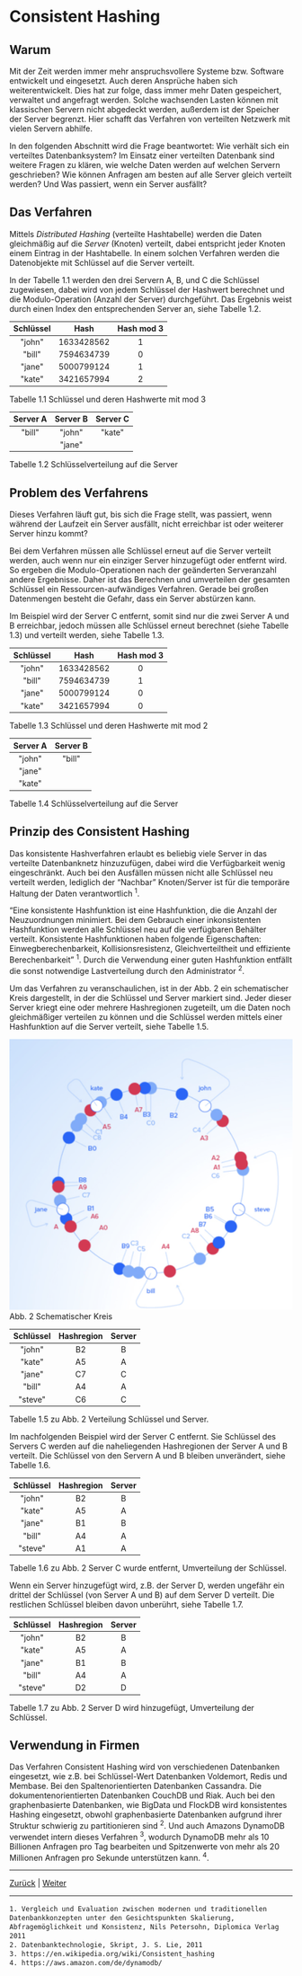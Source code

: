 # Consistent Hashing  

## Warum  

Mit der Zeit werden immer mehr anspruchsvollere Systeme bzw. Software entwickelt und eingesetzt. Auch deren Ansprüche haben sich weiterentwickelt. Dies hat zur folge, dass immer mehr Daten gespeichert, verwaltet und angefragt werden. Solche wachsenden Lasten können mit klassischen Servern nicht  abgedeckt werden, außerdem ist der Speicher der Server begrenzt. Hier schafft das Verfahren von verteilten Netzwerk mit vielen Servern abhilfe.  

In den folgenden Abschnitt wird die Frage beantwortet: Wie verhält sich ein verteiltes Datenbanksystem?  Im Einsatz einer verteilten Datenbank sind weitere Fragen zu klären, wie welche Daten werden auf welchen Servern geschrieben? Wie können Anfragen am besten auf alle Server gleich verteilt werden?  Und Was passiert, wenn ein Server ausfällt?

## Das Verfahren  

Mittels _Distributed Hashing_ (verteilte Hashtabelle)  werden die Daten gleichmäßig auf die _Server_ (Knoten) verteilt,  dabei entspricht jeder Knoten einem Eintrag in der Hashtabelle. In einem solchen Verfahren werden die Datenobjekte mit Schlüssel auf die Server verteilt.

In der Tabelle 1.1 werden den drei Servern A, B, und C die Schlüssel zugewiesen, dabei wird von jedem Schlüssel der Hashwert berechnet und die Modulo-Operation (Anzahl der Server) durchgeführt. Das Ergebnis weist durch einen Index den entsprechenden Server an, siehe Tabelle 1.2.  

| Schlüssel |    Hash    | Hash mod 3 |
| :-------: | :--------: | :--------: |
|  "john"   | 1633428562 |     1      |
|  "bill"   | 7594634739 |     0      |
|  "jane"   | 5000799124 |     1      |
|  "kate"   | 3421657994 |     2      |  

Tabelle 1.1 Schlüssel und deren Hashwerte mit mod 3  

| Server A | Server B | Server C |
| :------: | :------: | :------: |
|  "bill"  |  "john"  |  "kate"  |
|          |  "jane"  |          |  

Tabelle 1.2  Schlüsselverteilung auf die Server  

## Problem des Verfahrens  

Dieses Verfahren läuft gut, bis sich die Frage stellt, was passiert, wenn während der Laufzeit ein Server ausfällt, nicht erreichbar ist oder weiterer Server hinzu kommt? 

Bei dem Verfahren müssen alle Schlüssel erneut auf die Server verteilt werden, auch wenn nur ein einziger Server hinzugefügt oder entfernt wird. So ergeben die Modulo-Operationen nach der geänderten Serveranzahl andere Ergebnisse. Daher ist das Berechnen und umverteilen der gesamten Schlüssel ein Ressourcen-aufwändiges Verfahren. Gerade bei großen Datenmengen besteht die Gefahr, dass ein Server abstürzen kann.

Im Beispiel wird der Server C entfernt, somit sind nur die zwei Server A und B erreichbar, jedoch müssen alle Schlüssel erneut berechnet  (siehe Tabelle 1.3) und verteilt werden, siehe Tabelle 1.3.  

| Schlüssel |    Hash    | Hash mod 3 |
| :-------: | :--------: | :--------: |
|  "john"   | 1633428562 |     0      |
|  "bill"   | 7594634739 |     1      |
|  "jane"   | 5000799124 |     0      |
|  "kate"   | 3421657994 |     0      |  

Tabelle 1.3  Schlüssel und deren Hashwerte mit mod 2  

| Server A | Server B |
| :------: | :------: |
|  "john"  |  "bill"  |
|  "jane"  |          |
|  "kate"  |          |  

Tabelle 1.4  Schlüsselverteilung auf die Server  

## Prinzip des Consistent Hashing  

Das konsistente Hashverfahren erlaubt es beliebig viele Server in das verteilte Datenbanknetz hinzuzufügen, dabei wird die Verfügbarkeit wenig eingeschränkt. Auch bei den Ausfällen müssen nicht alle Schlüssel neu verteilt werden, lediglich der “Nachbar” Knoten/Server ist für die temporäre Haltung der Daten verantwortlich <sup>1</sup>.

“Eine konsistente Hashfunktion ist eine Hashfunktion, die die Anzahl der Neuzuordnungen minimiert. Bei dem Gebrauch einer inkonsistenten Hashfunktion werden alle Schlüssel neu auf die verfügbaren Behälter verteilt. Konsistente Hashfunktionen haben folgende Eigenschaften: Einwegberechenbarkeit, Kollisionsresistenz, Gleichverteiltheit und effiziente Berechenbarkeit” <sup>1</sup>.  Durch die Verwendung einer guten Hashfunktion entfällt die sonst notwendige Lastverteilung durch den Administrator <sup>2</sup>.

Um das Verfahren zu veranschaulichen, ist in der Abb. 2 ein schematischer Kreis dargestellt, in der die Schlüssel und Server markiert sind. Jeder dieser Server kriegt eine oder mehrere  Hashregionen zugeteilt, um die Daten noch gleichmäßiger verteilen zu können und die Schlüssel werden mittels einer Hashfunktion auf die Server verteilt, siehe Tabelle 1.5.  


![schematischer Kreis](images/circleSmaller.png "Abb. 2 Schematischer Kreis")  
Abb. 2 Schematischer Kreis  

| Schlüssel | Hashregion | Server |
| :-------: | :--------: | :----: |
|  "john"   |     B2     |   B    |
|  "kate"   |     A5     |   A    |
|  "jane"   |     C7     |   C    |
|  "bill"   |     A4     |   A    |
|  "steve"  |     C6     |   C    |  

Tabelle 1.5 zu Abb. 2 Verteilung Schlüssel und Server.  

Im nachfolgenden Beispiel wird der Server C entfernt. Sie Schlüssel des Servers C werden auf die naheliegenden Hashregionen der Server A und B verteilt. Die Schlüssel von den Servern A und B bleiben unverändert, siehe Tabelle 1.6.  

| Schlüssel | Hashregion | Server |
| :-------: | :--------: | :----: |
|  "john"   |     B2     |   B    |
|  "kate"   |     A5     |   A    |
|  "jane"   |     B1     |   B    |
|  "bill"   |     A4     |   A    |
|  "steve"  |     A1     |   A    |  

Tabelle 1.6 zu Abb. 2 Server C wurde entfernt, Umverteilung der Schlüssel.  

Wenn ein Server hinzugefügt wird, z.B. der Server D, werden ungefähr ein drittel der Schlüssel (von Server A und B) auf dem Server D verteilt. Die restlichen Schlüssel bleiben davon unberührt, siehe Tabelle 1.7.  

| Schlüssel | Hashregion | Server |
| :-------: | :--------: | :----: |
|  "john"   |     B2     |   B    |
|  "kate"   |     A5     |   A    |
|  "jane"   |     B1     |   B    |
|  "bill"   |     A4     |   A    |
|  "steve"  |     D2     |   D    |  

Tabelle 1.7 zu Abb. 2 Server D wird hinzugefügt, Umverteilung der Schlüssel.  

## Verwendung in Firmen  

Das Verfahren Consistent Hashing wird von verschiedenen Datenbanken eingesetzt, wie z.B. bei Schlüssel-Wert Datenbanken Voldemort, Redis und Membase. Bei den Spaltenorientierten Datenbanken Cassandra. Die dokumentenorientierten Datenbanken CouchDB und Riak. Auch bei den graphenbasierte Datenbanken, wie BigData und FlockDB wird konsistentes Hashing eingesetzt, obwohl graphenbasierte Datenbanken aufgrund ihrer Struktur schwierig zu partitionieren sind <sup>2</sup>. Und auch Amazons DynamoDB verwendet intern dieses Verfahren <sup>3</sup>, wodurch DynamoDB mehr als 10 Billionen Anfragen pro Tag bearbeiten und Spitzenwerte von mehr als 20 Millionen Anfragen pro Sekunde unterstützen kann. <sup>4</sup>.  
  
____
[Zurück](04_Anwendungsfelder.md) | [Weiter](06_Quellen.md)  

____
```
1. Vergleich und Evaluation zwischen modernen und traditionellen Datenbankkonzepten unter den Gesichtspunkten Skalierung, Abfragemöglichkeit und Konsistenz, Nils Petersohn, Diplomica Verlag 2011  
2. Datenbanktechnologie, Skript, J. S. Lie, 2011  
3. https://en.wikipedia.org/wiki/Consistent_hashing  
4. https://aws.amazon.com/de/dynamodb/  
```